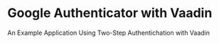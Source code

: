 # Google Authenticator with Vaadin #
An Example Application Using Two-Step Authentichation with Vaadin